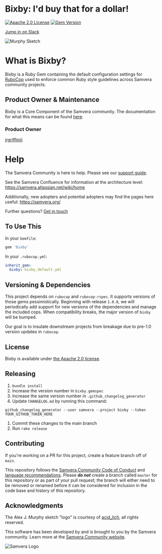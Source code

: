 Bixby: I'd buy that for a dollar!
=================================

[![Apache 2.0 License](http://img.shields.io/badge/APACHE2-license-blue.svg)](./LICENSE)
[![Gem Version](https://badge.fury.io/rb/bixby.svg)](https://badge.fury.io/rb/bixby)

[Jump in on Slack](http://slack.samvera.org/)

<p align="left">
  <img src="logo/murphy.jpg" alt="Murphy Sketch"/>
</p>

# What is Bixby?

Bixby is a Ruby Gem containing the default configuration settings for [RuboCop](https://github.com/rubocop/rubocop) used to enforce common Ruby style guidelines across Samvera community projects.

## Product Owner & Maintenance

Bixby is a Core Component of the Samvera community. The documentation for what this means can be found [here](http://samvera.github.io/core_components.html#requirements-for-a-core-component).

### Product Owner

[jrgriffiniii](https://github.com/jrgriffiniii)

# Help

The Samvera Community is here to help. Please see our [support guide](./.github/SUPPORT.md).

See the Samvera Confluence for information at the architecture level: <https://samvera.atlassian.net/wiki/home>

Additionally, new adopters and potential adopters may find the pages here useful: <https://samvera.org/>

Further questions? [Get in touch](https://samvera.atlassian.net/wiki/spaces/samvera/pages/405211682/Getting+Started+in+the+Samvera+Community)

## To Use This

In your `Gemfile`:

```ruby
gem 'bixby'
```

In your `.rubocop.yml`:

```yaml
inherit_gem:
  bixby: bixby_default.yml
```

## Versioning & Dependencies

This project depends on `rubocop` and `rubocop-rspec`. It supports versions of those gems pessimistically. Beginning with release `1.0.0`, we will periodically add support for new versions of the dependencies and manage the included cops. When compatibility breaks, the major version of `bixby` will be bumped.

Our goal is to insulate downstream projects from breakage due to pre-1.0 version updates in `rubocop`.

## License

Bixby is available under [the Apache 2.0 license](LICENSE.md).

## Releasing

1. `bundle install`
1. Increase the version number in `bixby.gemspec`
1. Increase the same version number in `.github_changelog_generator`
1. Update `CHANGELOG.md` by running this command:
  ```
  github_changelog_generator --user samvera --project bixby --token YOUR_GITHUB_TOKEN_HERE
  ```
1. Commit these changes to the main branch
1. Run `rake release`

## Contributing

If you're working on a PR for this project, create a feature branch off of `main`.

This repository follows the [Samvera Community Code of Conduct](https://samvera.atlassian.net/wiki/spaces/samvera/pages/405212316/Code+of+Conduct) and [language recommendations](https://github.com/samvera/maintenance/blob/main/templates/CONTRIBUTING.md#language).  Please ***do not*** create a branch called `master` for this repository or as part of your pull request; the branch will either need to be removed or renamed before it can be considered for inclusion in the code base and history of this repository.

## Acknowledgments

The Alex J. Murphy sketch "logo" is courtesy of [acid_lich](https://www.instagram.com/acid_lich/), all rights reserved.

This software has been developed by and is brought to you by the Samvera community.  Learn more at the [Samvera Community website](https://samvera.org/).

![Samvera Logo](https://samvera.atlassian.net/wiki/download/attachments/1918631965/samvera-fall-TM-220w.png?api=v2)
